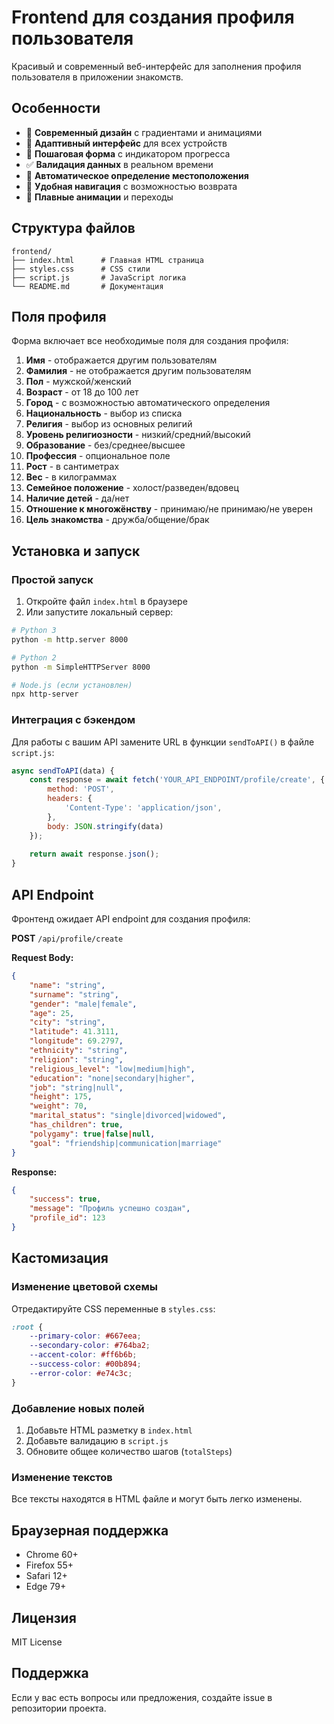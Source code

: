 # Frontend для создания профиля пользователя

Красивый и современный веб-интерфейс для заполнения профиля пользователя в приложении знакомств.

## Особенности

- 🎨 **Современный дизайн** с градиентами и анимациями
- 📱 **Адаптивный интерфейс** для всех устройств
- 🔄 **Пошаговая форма** с индикатором прогресса
- ✅ **Валидация данных** в реальном времени
- 📍 **Автоматическое определение местоположения**
- 🎯 **Удобная навигация** с возможностью возврата
- 💫 **Плавные анимации** и переходы

## Структура файлов

```
frontend/
├── index.html      # Главная HTML страница
├── styles.css      # CSS стили
├── script.js       # JavaScript логика
└── README.md       # Документация
```

## Поля профиля

Форма включает все необходимые поля для создания профиля:

1. **Имя** - отображается другим пользователям
2. **Фамилия** - не отображается другим пользователям
3. **Пол** - мужской/женский
4. **Возраст** - от 18 до 100 лет
5. **Город** - с возможностью автоматического определения
6. **Национальность** - выбор из списка
7. **Религия** - выбор из основных религий
8. **Уровень религиозности** - низкий/средний/высокий
9. **Образование** - без/среднее/высшее
10. **Профессия** - опциональное поле
11. **Рост** - в сантиметрах
12. **Вес** - в килограммах
13. **Семейное положение** - холост/разведен/вдовец
14. **Наличие детей** - да/нет
15. **Отношение к многожёнству** - принимаю/не принимаю/не уверен
16. **Цель знакомства** - дружба/общение/брак

## Установка и запуск

### Простой запуск

1. Откройте файл `index.html` в браузере
2. Или запустите локальный сервер:

```bash
# Python 3
python -m http.server 8000

# Python 2
python -m SimpleHTTPServer 8000

# Node.js (если установлен)
npx http-server
```

### Интеграция с бэкендом

Для работы с вашим API замените URL в функции `sendToAPI()` в файле `script.js`:

```javascript
async sendToAPI(data) {
    const response = await fetch('YOUR_API_ENDPOINT/profile/create', {
        method: 'POST',
        headers: {
            'Content-Type': 'application/json',
        },
        body: JSON.stringify(data)
    });
    
    return await response.json();
}
```

## API Endpoint

Фронтенд ожидает API endpoint для создания профиля:

**POST** `/api/profile/create`

**Request Body:**
```json
{
    "name": "string",
    "surname": "string", 
    "gender": "male|female",
    "age": 25,
    "city": "string",
    "latitude": 41.3111,
    "longitude": 69.2797,
    "ethnicity": "string",
    "religion": "string",
    "religious_level": "low|medium|high",
    "education": "none|secondary|higher",
    "job": "string|null",
    "height": 175,
    "weight": 70,
    "marital_status": "single|divorced|widowed",
    "has_children": true,
    "polygamy": true|false|null,
    "goal": "friendship|communication|marriage"
}
```

**Response:**
```json
{
    "success": true,
    "message": "Профиль успешно создан",
    "profile_id": 123
}
```

## Кастомизация

### Изменение цветовой схемы

Отредактируйте CSS переменные в `styles.css`:

```css
:root {
    --primary-color: #667eea;
    --secondary-color: #764ba2;
    --accent-color: #ff6b6b;
    --success-color: #00b894;
    --error-color: #e74c3c;
}
```

### Добавление новых полей

1. Добавьте HTML разметку в `index.html`
2. Добавьте валидацию в `script.js`
3. Обновите общее количество шагов (`totalSteps`)

### Изменение текстов

Все тексты находятся в HTML файле и могут быть легко изменены.

## Браузерная поддержка

- Chrome 60+
- Firefox 55+
- Safari 12+
- Edge 79+

## Лицензия

MIT License

## Поддержка

Если у вас есть вопросы или предложения, создайте issue в репозитории проекта. 